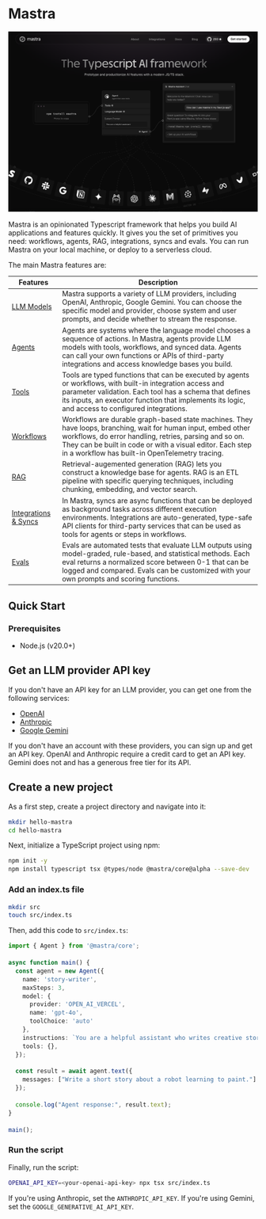 # Mastra

[![Mastra framework homepage](mastra-homepage.png)](https://mastra.ai)

Mastra is an opinionated Typescript framework that helps you build AI applications and features quickly. It gives you the set of primitives you need: workflows, agents, RAG, integrations, syncs and evals. You can run Mastra on your local machine, or deploy to a serverless cloud.

The main Mastra features are:

Features|Description
--------|--------
[LLM Models](https://mastra.ai/docs/guide/how-to/00-llm-models) | Mastra supports a variety of LLM providers, including OpenAI, Anthropic, Google Gemini. You can choose the specific model and provider, choose system and user prompts, and decide whether to stream the response.
[Agents](https://mastra.ai/docs/guide/how-to/01-creating-agents) | Agents are systems where the language model chooses a sequence of actions. In Mastra, agents provide LLM models with tools, workflows, and synced data. Agents can call your own functions or APIs of third-party integrations and access knowledge bases you build.
[Tools](https://mastra.ai/docs/guide/how-to/02-adding-tools) | Tools are typed functions that can be executed by agents or workflows, with built-in integration access and parameter validation. Each tool has a schema that defines its inputs, an executor function that implements its logic, and access to configured integrations.
[Workflows](https://mastra.ai/docs/guide/how-to/03-building-workflows) | Workflows are durable graph-based state machines. They have loops, branching, wait for human input, embed other workflows, do error handling, retries, parsing and so on. They can be built in code or with a visual editor. Each step in a workflow has built-in OpenTelemetry tracing. 
[RAG](https://mastra.ai/docs/guide/how-to/04-knowledge-sources) | Retrieval-augemented generation (RAG) lets you construct a knowledge base for agents. RAG is an ETL pipeline with specific querying techniques, including chunking, embedding, and vector search.
[Integrations & Syncs](https://mastra.ai/docs/guide/how-to/05-adding-integrations) | In Mastra, syncs are async functions that can be deployed as background tasks across different execution environments. Integrations are auto-generated, type-safe API clients for third-party services that can be used as tools for agents or steps in workflows. 
[Evals](https://mastra.ai/docs/guide/how-to/06-running-evals) | Evals are automated tests that evaluate LLM outputs using model-graded, rule-based, and statistical methods. Each eval returns a normalized score between 0-1 that can be logged and compared. Evals can be customized with your own prompts and scoring functions.

## Quick Start

### Prerequisites

- Node.js (v20.0+)

## Get an LLM provider API key

If you don't have an API key for an LLM provider, you can get one from the following services:

- [OpenAI](https://platform.openai.com/)
- [Anthropic](https://console.anthropic.com/settings/keys)
- [Google Gemini](https://ai.google.dev/gemini-api/docs)

If you don't have an account with these providers, you can sign up and get an API key. OpenAI and Anthropic require a credit card to get an API key. Gemini does not and has a generous free tier for its API.

## Create a new project

As a first step, create a project directory and navigate into it:

```bash copy
mkdir hello-mastra
cd hello-mastra
```

Next, initialize a TypeScript project using npm:

```bash copy npm2yarn
npm init -y
npm install typescript tsx @types/node @mastra/core@alpha --save-dev
```

### Add an index.ts file

```bash
mkdir src
touch src/index.ts
```

Then, add this code to `src/index.ts`:

```typescript
import { Agent } from '@mastra/core';

async function main() {
  const agent = new Agent({
    name: 'story-writer',
    maxSteps: 3,
    model: {
      provider: 'OPEN_AI_VERCEL',
      name: 'gpt-4o',
      toolChoice: 'auto'
    },
    instructions: `You are a helpful assistant who writes creative stories.`,
    tools: {},
  });

  const result = await agent.text({
    messages: ["Write a short story about a robot learning to paint."]
  });

  console.log("Agent response:", result.text);
}

main();
```

### Run the script

Finally, run the script:

```bash copy
OPENAI_API_KEY=<your-openai-api-key> npx tsx src/index.ts
```

If you're using Anthropic, set the `ANTHROPIC_API_KEY`. If you're using Gemini, set the `GOOGLE_GENERATIVE_AI_API_KEY`.